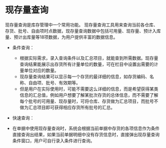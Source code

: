 # 现存量查询

现存量查询是库存管理中一个常用功能。
现存量查询工具用来查询当前各仓库、存货、批号、自由项时点数据，现存量查询数据中包括可用量、现存量、预计入库量、预计出库量等18项数据，为用户提供丰富的数据信息。

+ 条件查询：
  - 根据实际需求，录入查询条件以及汇总项目，就能查到所需数据。现存量查询结果能展示出存货所有计量单位的数量，可在栏目中设置出需要的计量单位对应的数量。
  - 现存量查询结果可以显示每一个存货的最详细的信息，如存货编码、名称、自由项、批号、有效期等。
  - 但是用户在实际使用时，可能不需要这么详细的信息，而是希望获得某类信息的汇总值，例如用户想要了解某批次存货的总体信息，而不需要了解每个批号的可用量、现存量时，可将仓库、存货做为汇总项目，而批号不做为汇总项目即可获得相应存货所有批号的汇总。

+ 快速查询：
- 在单据中使用现存量查询时，系统会根据当前单据中存货的各项信息作为条件直接查询出结果，如果当前单据明细中没有存货信息时，直接弹出现存量查询条件窗口，用户可自行录入条件进行查询。

